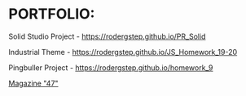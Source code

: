 # PORTFOLIO:

Solid Studio Project - https://rodergstep.github.io/PR_Solid

Industrial Theme - https://rodergstep.github.io/JS_Homework_19-20

Pingbuller Project - https://rodergstep.github.io/homework_9

<a href="https://drive.google.com/open?id=0B6EBT5fmZFW2TnpTNHVuZWhtN0k">Magazine "47"</a>
